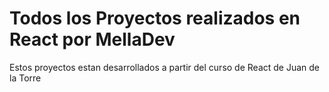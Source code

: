 # Todos los Proyectos realizados en React por MellaDev

Estos proyectos estan desarrollados a partir del curso de React de Juan de la Torre
